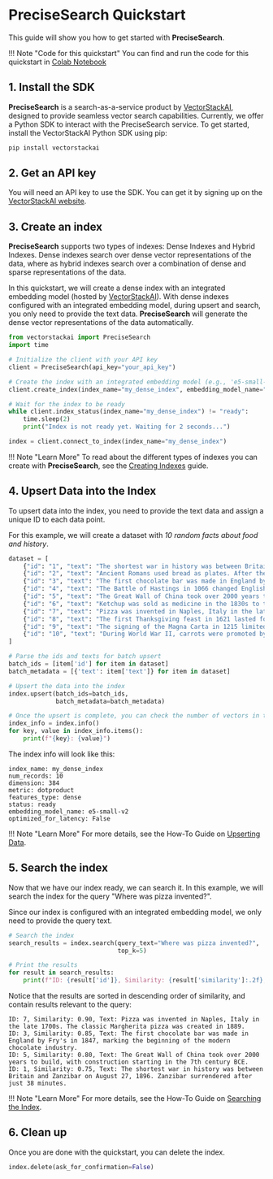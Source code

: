 # **PreciseSearch Quickstart**

This guide will show you how to get started with **PreciseSearch**. 

!!! Note "Code for this quickstart"
    You can find and run the code for this quickstart in [Colab Notebook](https://colab.research.google.com/github/vectorstack-ai/vectorstackai-python/blob/add_vector_store_resource/examples/quickstart.ipynb)

## **1. Install the SDK**
**PreciseSearch** is a search-as-a-service product by [VectorStackAI](https://vectorstack.ai), 
designed to provide seamless vector search capabilities. 
Currently, we offer a Python SDK to interact with the PreciseSearch service.
To get started, install the VectorStackAI Python SDK using pip:

```bash
pip install vectorstackai
```

## **2. Get an API key**
You will need an API key to use the SDK. 
You can get it by signing up on the [VectorStackAI website](https://vectorstack.ai).

## **3. Create an index**
**PreciseSearch** supports two types of indexes: Dense Indexes and Hybrid Indexes.
Dense indexes search over dense vector representations of the data, where 
as hybrid indexes search over a combination of dense 
and sparse representations of the data. 

In this quickstart, we will create a dense index with an integrated embedding model (hosted by [VectorStackAI](https://vectorstack.ai)).
With dense indexes configured with an integrated embedding model, during upsert and search, you only need to provide the text data.
**PreciseSearch** will generate the dense vector representations of the data automatically.

```python linenums="1"
from vectorstackai import PreciseSearch
import time

# Initialize the client with your API key
client = PreciseSearch(api_key="your_api_key")

# Create the index with an integrated embedding model (e.g., 'e5-small-v2')
client.create_index(index_name="my_dense_index", embedding_model_name="e5-small-v2")

# Wait for the index to be ready
while client.index_status(index_name="my_dense_index") != "ready":
    time.sleep(2)
    print("Index is not ready yet. Waiting for 2 seconds...")

index = client.connect_to_index(index_name="my_dense_index")
```

!!! Note "Learn More"
    To read about the different types of indexes you can create with **PreciseSearch**, see the [Creating Indexes](../how_to_guides/creating-indexes.md) guide.

## **4. Upsert Data into the Index**
To upsert data into the index, you need to provide the text data and assign a unique ID to each data point.

For this example, we will create a dataset with *10 random facts about food and history*.

```python linenums="18"
dataset = [
    {"id": "1", "text": "The shortest war in history was between Britain and Zanzibar on August 27, 1896. Zanzibar surrendered after just 38 minutes."},
    {"id": "2", "text": "Ancient Romans used bread as plates. After the meal, these edible plates were either eaten or given to the poor."},
    {"id": "3", "text": "The first chocolate bar was made in England by Fry's in 1847, marking the beginning of the modern chocolate industry."},
    {"id": "4", "text": "The Battle of Hastings in 1066 changed English history forever when William the Conqueror defeated King Harold II."},
    {"id": "5", "text": "The Great Wall of China took over 2000 years to build, with construction starting in the 7th century BCE."},
    {"id": "6", "text": "Ketchup was sold as medicine in the 1830s to treat diarrhea, indigestion, and other stomach problems."},
    {"id": "7", "text": "Pizza was invented in Naples, Italy in the late 1700s. The classic Margherita pizza was created in 1889."},
    {"id": "8", "text": "The first Thanksgiving feast in 1621 lasted for three days and included deer, fish, and wild fowl."},
    {"id": "9", "text": "The signing of the Magna Carta in 1215 limited the power of English monarchs and influenced modern democracy."},
    {"id": "10", "text": "During World War II, carrots were promoted by the British as helping pilots see better at night to hide radar technology."}
]

# Parse the ids and texts for batch upsert
batch_ids = [item['id'] for item in dataset] 
batch_metadata = [{'text': item['text']} for item in dataset] 

# Upsert the data into the index
index.upsert(batch_ids=batch_ids, 
             batch_metadata=batch_metadata)

# Once the upsert is complete, you can check the number of vectors in the index via the index info
index_info = index.info()
for key, value in index_info.items():
    print(f"{key}: {value}")
```

The index info will look like this:
```
index_name: my_dense_index
num_records: 10
dimension: 384
metric: dotproduct
features_type: dense
status: ready
embedding_model_name: e5-small-v2
optimized_for_latency: False
```

!!! Note "Learn More"
    For more details, see the How-To Guide on [Upserting Data](../how_to_guides/managing-data.md).

## **5. Search the index**
Now that we have our index ready, we can search it.
In this example, we will search the index for the query "Where was pizza invented?".

Since our index is configured with an integrated embedding model, we only need to provide the query text. 

```python linenums="42"
# Search the index
search_results = index.search(query_text="Where was pizza invented?", 
                              top_k=5)

# Print the results
for result in search_results:
    print(f"ID: {result['id']}, Similarity: {result['similarity']:.2f}, Text: {result['metadata']['text']}")
```
Notice that the results are sorted in descending order of similarity, and contain results relevant to the query:

```
ID: 7, Similarity: 0.90, Text: Pizza was invented in Naples, Italy in the late 1700s. The classic Margherita pizza was created in 1889.
ID: 3, Similarity: 0.85, Text: The first chocolate bar was made in England by Fry's in 1847, marking the beginning of the modern chocolate industry.
ID: 5, Similarity: 0.80, Text: The Great Wall of China took over 2000 years to build, with construction starting in the 7th century BCE.
ID: 1, Similarity: 0.75, Text: The shortest war in history was between Britain and Zanzibar on August 27, 1896. Zanzibar surrendered after just 38 minutes.
```


!!! Note "Learn More"
    For more details, see the How-To Guide on [Searching the Index](../how_to_guides/searching.md).

## **6. Clean up**
Once you are done with the quickstart, you can delete the index.

```python
index.delete(ask_for_confirmation=False)
```
